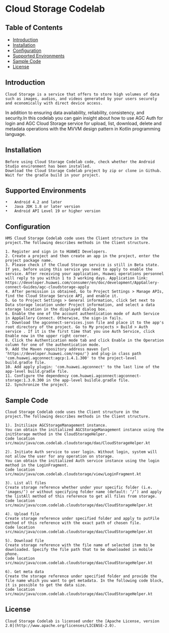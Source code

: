 # Cloud Storage Codelab


## Table of Contents

 * [Introduction](#introduction)
 * [Installation](#installation)
 * [Configuration ](#configuration)
 * [Supported Environments](#supported-environments)
 * [Sample Code](#Sample-Code)
 * [License](#license)
 
 
## Introduction
    Cloud Storage is a service that offers to store high volumes of data such as images, audios, and videos generated by your users securely and economically with direct device access. 
In addition to ensuring data availability, reliability, consistency, and security.In this codelab you can gain insight about how to use AGC Auth for login and AGC Cloud Storage service for upload, list, download, delete and metadata operations
with the MVVM design pattern in Kotlin programming language.

## Installation
    Before using Cloud Storage Codelab code, check whether the Android Studio environment has been installed. 
    Download the Cloud Storage Codelab project by zip or clone in Github.
    Wait for the gradle build in your project.
    
## Supported Environments
	•	Android 4.2 and later
	•	Java JDK 1.8 or later version
	•	Android API Level 19 or higher version
	

## Configuration 
    HMS Cloud Storage Codelab code uses the Client structure in the project.The following describes methods in the Client structure.
    
    1. Register and sign in to HUAWEI Developers.
    2. Create a project and then create an app in the project, enter the project package name.
    3. Please check if the Cloud Storage service is still in Beta state. If yes, before using this service you need to apply to enable the service. After receiving your application, Huawei operations personnel will reply to you within 1 to 3 working days. Application link: https://developer.huawei.com/consumer/en/doc/development/AppGallery-connect-Guides/agc-cloudstorage-apply
    4. After permission is obtained, Go to Project Settings > Manage APIs, find the Cloud Storage Service API, and enable it.
    5. Go to Project Settings > General information, click Set next to Data storage location under Project information, and select a data storage location in the displayed dialog box.
    6. Enable the one of the account authentication mode of Auth Service in AppGallery Connect. Otherwise, the sign-in fails.
    7. Download the agconnect-services.json file and place it to the app's root directory of the project. Go to My projects > Build > Auth service . If it is the first time that you use Auth Service, click Enable now in the upper right corner.
    8. Click the Authentication mode tab and click Enable in the Operation column for one of the authentication mode.
    9. Add the Maven repository address maven {url 'https://developer.huawei.com/repo/'} and plug-in class path 'com.huawei.agconnect:agcp:1.4.1.300' to the project-level build.gradle file.
    10. Add apply plugin: 'com.huawei.agconnect' to the last line of the app-level build.gradle file.
    11. Configure the dependency com.huawei.agconnect:agconnect-storage:1.3.0.300 in the app-level buildle.gradle file.
    12. Synchronize the project.
    
	
## Sample Code
    Cloud Storage Codelab code uses the Client structure in the project.The following describes methods in the Client structure.

    1). Initiliaze AGCStorageManagement instance.
    You can obtain the initialized AGCStorageManagement instance using the initStorage method in the CloudStorageHelper.
    Code location src/main/java/com.codelab.cloudstorage/dao/CloudStorageHelper.kt
    
    2). Initiate Auth service to user login. Without login, system will not allow the user for any operation on storage.
    You can obtain the initialized Auth service instance using the login method in the LoginFragment.
    Code location  src/main/java/com.codelab.cloudstorage/view/LoginFragment.kt
    
    3). List all files
    Create storage reference whether under your specific folder (i.e. ‘images/’) or without specifying folder name (default: ‘/’) and apply the listAll method of this reference to get all files from storage.
    Code location src/main/java/ccom.codelab.cloudstorage/dao/CloudStorageHelper.kt
    
    4). Upload file
    Create storage reference under specified folder and apply to putFile method of this reference with the exact path of chosen file.
    Code location src/main/java/ccom.codelab.cloudstorage/dao/CloudStorageHelper.kt
    
    5). Download file
    Create storage reference with the file name of selected item to be downloaded. Specify the file path that to be downloaded in mobile phone.
    Code location src/main/java/ccom.codelab.cloudstorage/dao/CloudStorageHelper.kt
    
    6). Get meta data
    Create the storage reference under specified folder and provide the file name which you want to get metadata. In the following code block, it is possible to get the data size.
    Code location src/main/java/ccom.codelab.cloudstorage/dao/CloudStorageHelper.kt


##  License
    Cloud Storage Codelab is licensed under the [Apache License, version 2.0](http://www.apache.org/licenses/LICENSE-2.0).
